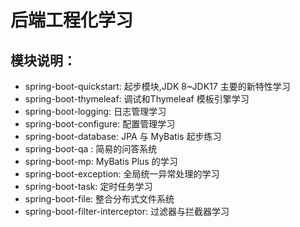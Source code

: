 # 后端工程化学习
## 模块说明： 
- spring-boot-quickstart: 起步模块,JDK 8~JDK17 主要的新特性学习
- spring-boot-thymeleaf: 调试和Thymeleaf 模板引擎学习
- spring-boot-logging: 日志管理学习
- spring-boot-configure: 配置管理学习
- spring-boot-database: JPA 与 MyBatis 起步练习
- spring-boot-qa : 简易的问答系统
- spring-boot-mp: MyBatis Plus 的学习
- spring-boot-exception: 全局统一异常处理的学习
- spring-boot-task: 定时任务学习
- spring-boot-file: 整合分布式文件系统
- spring-boot-filter-interceptor: 过滤器与拦截器学习